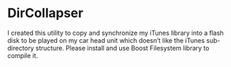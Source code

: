 # DirCollapser
I created this utility to copy and synchronize my iTunes library into a flash disk to be played on my car head unit which doesn’t like the iTunes sub-directory structure. 
Please install and use Boost Filesystem library to compile it.
